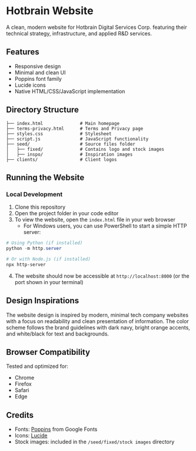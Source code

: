 # Hotbrain Website

A clean, modern website for Hotbrain Digital Services Corp. featuring their technical strategy, infrastructure, and applied R&D services.

## Features

- Responsive design
- Minimal and clean UI
- Poppins font family
- Lucide icons
- Native HTML/CSS/JavaScript implementation

## Directory Structure

```
├── index.html              # Main homepage
├── terms-privacy.html      # Terms and Privacy page
├── styles.css              # Stylesheet
├── script.js               # JavaScript functionality
├── seed/                   # Source files folder
│   ├── fixed/              # Contains logo and stock images
│   ├── inspo/              # Inspiration images
├── clients/                # Client logos
```

## Running the Website

### Local Development

1. Clone this repository
2. Open the project folder in your code editor
3. To view the website, open the `index.html` file in your web browser
   - For Windows users, you can use PowerShell to start a simple HTTP server:

```powershell
# Using Python (if installed)
python -m http.server

# Or with Node.js (if installed)
npx http-server
```

4. The website should now be accessible at `http://localhost:8000` (or the port shown in your terminal)

## Design Inspirations

The website design is inspired by modern, minimal tech company websites with a focus on readability and clean presentation of information. The color scheme follows the brand guidelines with dark navy, bright orange accents, and white/black for text and backgrounds.

## Browser Compatibility

Tested and optimized for:
- Chrome
- Firefox
- Safari
- Edge

## Credits

- Fonts: [Poppins](https://fonts.google.com/specimen/Poppins) from Google Fonts
- Icons: [Lucide](https://lucide.dev/)
- Stock images: included in the `/seed/fixed/stock images` directory 